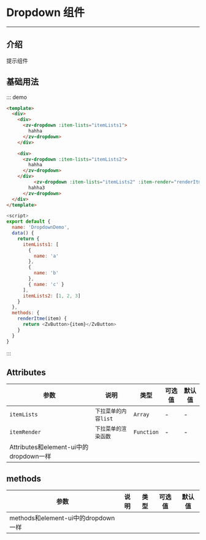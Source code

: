 # Dropdown 组件

<!-- {.md} -->

---

<!-- {.md} -->

## 介绍

<!-- {.md} -->

提示组件

<!-- {.md} -->

## 基础用法

<!-- {.md} -->
<dropdown-demo></dropdown-demo>

::: demo

```html
<template>
  <div>
    <div>
      <zv-dropdown :item-lists="itemLists1">
        hahha
      </zv-dropdown>
    </div>

    <div>
      <zv-dropdown :item-lists="itemLists2">
        hahha
      </zv-dropdown>
    </div>
          <zv-dropdown :item-lists="itemLists2" :item-render="renderItme">
        hahha3
      </zv-dropdown>
  </div>
</template>
```
```js
<script>
export default {
  name: 'DropdownDemo',
  data() {
    return {
      itemLists1: [
        {
          name: 'a'
        },
        {
          name: 'b'
        },
        { name: 'c' }
      ],
      itemLists2: [1, 2, 3]
    }
  },
  methods: {
    renderItme(item) {
      return <ZvButton>{item}</ZvButton>
    }
  }
}
```
:::

## Attributes

<!-- {.md} -->

| 参数      | 说明                                   | 类型     | 可选值 | 默认值    |
| --------- | -------------------------------------- | -------- | ------ | --------- |
| `itemLists` | `下拉菜单的内容list`     | `Array` | - | - |
| `itemRender` | `下拉菜单的渲染函数`     | `Function` | - | - |
| Attributes和element-ui中的dropdown一样 |

## methods

<!-- {.md} -->

| 参数      | 说明                                   | 类型     | 可选值 | 默认值    |
| --------- | -------------------------------------- | -------- | ------ | --------- |
| methods和element-ui中的dropdown一样 |